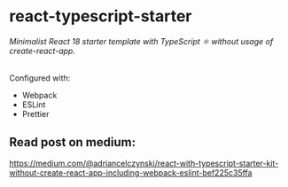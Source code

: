 # react-typescript-starter
###### Minimalist React 18 starter template with TypeScript ⚛ without usage of create-react-app.

Configured with:
- Webpack
- ESLint
- Prettier

## Read post on medium:
https://medium.com/@adriancelczynski/react-with-typescript-starter-kit-without-create-react-app-including-webpack-eslint-bef225c35ffa
